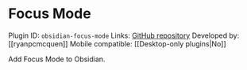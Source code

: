 # Focus Mode

Plugin ID: `obsidian-focus-mode`
Links: [GitHub repository](https://github.com/ryanpcmcquen/obsidian-focus-mode)
Developed by: [[ryanpcmcquen]]
Mobile compatible: [[Desktop-only plugins|No]]

Add Focus Mode to Obsidian.
